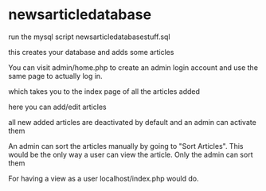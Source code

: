 # newsarticledatabase

<p>run the mysql script newsarticledatabasestuff.sql </p>
<p>this creates your database and adds some articles </p>

<p>You can visit admin/home.php to create an admin login account and use the same page to actually log in.</p> 
<p>which takes you to the index page of all the articles added</p>
<p>here you can add/edit articles</p>
<p>all new added articles are deactivated by default and an admin can activate them</p>
<p>An admin can sort the articles manually by going to "Sort Articles". This would be the only way a user can view the article. Only the admin can sort them</p>


<p>For having a view as a user localhost/index.php would do.</p>

